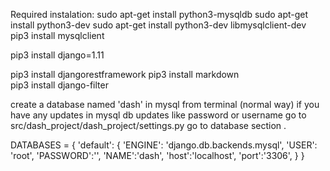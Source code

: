 Required instalation:
sudo apt-get install python3-mysqldb
sudo apt-get install python3-dev
sudo apt-get install python3-dev libmysqlclient-dev
pip3 install mysqlclient

pip3 install django=1.11

pip3 install djangorestframework
pip3 install markdown   
pip3 install django-filter


create a database named 'dash' in mysql from terminal (normal way)
if you have any updates in mysql db updates like password or username
go to src/dash_project/dash_project/settings.py go to database section .

DATABASES = {
     'default': {
        'ENGINE': 'django.db.backends.mysql',
        'USER': 'root',
        'PASSWORD':'',
        'NAME':'dash',
        'host':'localhost',
        'port':'3306',
    }
}





